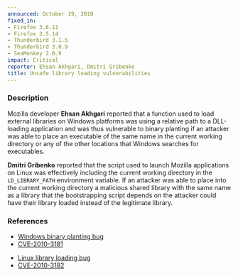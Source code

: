 ```yaml
---
announced: October 19, 2010
fixed_in:
- Firefox 3.6.11
- Firefox 3.5.14
- Thunderbird 3.1.5
- Thunderbird 3.0.9
- SeaMonkey 2.0.9
impact: Critical
reporter: Ehsan Akhgari, Dmitri Gribenko
title: Unsafe library loading vulnerabilities
---
```


<h3>Description</h3>

<p>Mozilla developer <strong>Ehsan Akhgari</strong> reported that a
function used to load external libraries on Windows platforms was
using a relative path to a DLL-loading application and was thus
vulnerable to binary planting if an attacker was able to place an
executable of the same name in the current working directory or any of
the other locations that Windows searches for executables.</p>

<p><strong>Dmitri Gribenko</strong> reported that the script used to
launch Mozilla applications on Linux was effectively including the
current working directory in the <code>LD_LIBRARY_PATH</code>
environment variable.  If an attacker was able to place into the
current working directory a malicious shared library with the same
name as a library that the bootstrapping script depends on the
attacker could have their library loaded instead of the legitimate
library.</p>

<h3>References</h3>

<ul>
  <li><a href="https://bugzilla.mozilla.org/show_bug.cgi?id=589190">Windows binary planting bug</a></li>
  <li><a class="ex-ref" href="http://cve.mitre.org/cgi-bin/cvename.cgi?name=CVE-2010-3181">CVE-2010-3181</a></li>
</ul>

<ul>
  <li><a href="https://bugzilla.mozilla.org/show_bug.cgi?id=590753">Linux library loading bug</a></li>
  <li><a class="ex-ref" href="http://cve.mitre.org/cgi-bin/cvename.cgi?name=CVE-2010-3182">CVE-2010-3182</a></li>
</ul>




